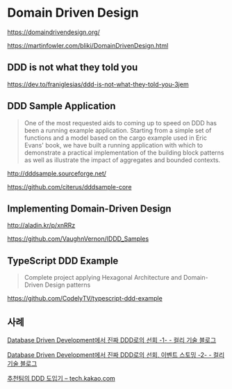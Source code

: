 # Domain Driven Design

<https://domaindrivendesign.org/>

<https://martinfowler.com/bliki/DomainDrivenDesign.html>

## DDD is not what they told you

<https://dev.to/franiglesias/ddd-is-not-what-they-told-you-3jem>

## DDD Sample Application

> One of the most requested aids to coming up to speed on DDD
> has been a running example application. Starting from a simple set
> of functions and a model based on the cargo example used in
> Eric Evans' book, we have built a running application with which to
> demonstrate a practical implementation of the building block patterns
> as well as illustrate the impact of aggregates and bounded contexts.

<http://dddsample.sourceforge.net/>

<https://github.com/citerus/dddsample-core>

## Implementing Domain-Driven Design

<http://aladin.kr/p/xnRRz>

<https://github.com/VaughnVernon/IDDD_Samples>

## TypeScript DDD Example

> Complete project applying Hexagonal Architecture and
> Domain-Driven Design patterns

<https://github.com/CodelyTV/typescript-ddd-example>

## 사례

[Database Driven Development에서 진짜 DDD로의 선회 -1- - 컬리 기술 블로그](https://helloworld.kurly.com/blog/road-to-ddd/)

[Database Driven Development에서 진짜 DDD로의 선회, 이벤트 스토밍 -2- - 컬리 기술 블로그](https://helloworld.kurly.com/blog/event-storming/)

[추천팀의 DDD 도입기 – tech.kakao.com](https://tech.kakao.com/2022/12/12/ddd-of-recommender-team/)
